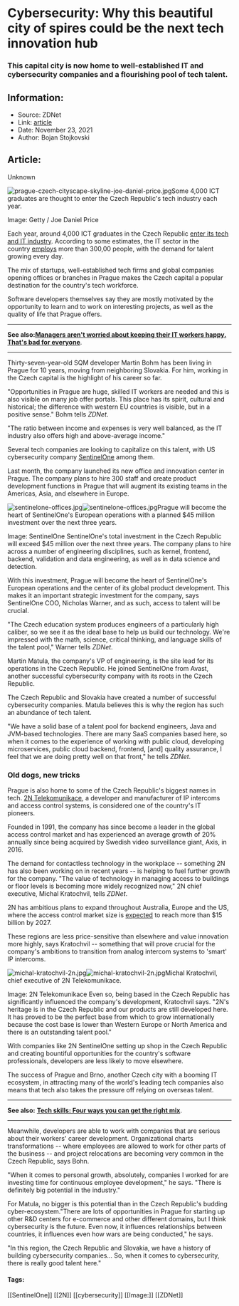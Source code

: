 # Cybersecurity: Why this beautiful city of spires could be the next tech innovation hub
### This capital city is now home to well-established IT and cybersecurity companies and a flourishing pool of tech talent.

## Information:
+ Source: ZDNet
+ Link: [article](https://www.zdnet.com/article/cybersecurity-why-this-beautiful-city-of-spires-could-be-the-next-tech-innovation-hub/)
+ Date: November 23, 2021
+ Author: Bojan Stojkovski


## Article:
Unknown

![prague-czech-cityscape-skyline-joe-daniel-price.jpg](https://www.zdnet.com/a/img/resize/1dc80ed3c9e1f317ed66b44197bde714c07c15de/2021/11/22/4e210398-d84d-4ce8-a4c0-f8a81a315b6b/prague-czech-cityscape-skyline-joe-daniel-price.jpg?fit=bounds&auto=webp)Some 4,000 ICT graduates are thought to enter the Czech Republic's tech industry each year.


 Image: Getty / Joe Daniel Price
 
Each year, around 4,000 ICT graduates in the Czech Republic [enter its tech and IT industry](https://www.n-ix.com/it-outsourcing-destinations-eastern-europe-market-report/#Czech%20Republic). According to some estimates, the IT sector in the country [employs](https://www.expats.cz/czech-news/article/companies-in-the-czech-it-sector-are-struggling-to-find-employees-pushing-up-wages) more than 300,00 people, with the demand for talent growing every day. 

The mix of startups, well-established tech firms and global companies opening offices or branches in Prague makes the Czech capital a popular destination for the country's tech workforce.

Software developers themselves say they are mostly motivated by the opportunity to learn and to work on interesting projects, as well as the quality of life that Prague offers.



---

**See also:**[**Managers aren't worried about keeping their IT workers happy. That's bad for everyone**](https://www.zdnet.com/article/managers-arent-worried-about-keeping-their-it-workers-happy-thats-bad-for-everyone/).



---

Thirty-seven-year-old SQM developer Martin Bohm has been living in Prague for 10 years, moving from neighboring Slovakia. For him, working in the Czech capital is the highlight of his career so far.

"Opportunities in Prague are huge, skilled IT workers are needed and this is also visible on many job offer portals. This place has its spirit, cultural and historical; the difference with western EU countries is visible, but in a positive sense." Bohm tells *ZDNet*.

"The ratio between income and expenses is very well balanced, as the IT industry also offers high and above-average income."






Several tech companies are looking to capitalize on this talent, with US cybersecurity company [SentinelOne](https://www.sentinelone.com/) among them. 

Last month, the company launched its new office and innovation center in Prague. The company plans to hire 300 staff and create product development functions in Prague that will augment its existing teams in the Americas, Asia, and elsewhere in Europe. 

![sentinelone-offices.jpg]()![sentinelone-offices.jpg](https://www.zdnet.com/a/img/resize/c95176f250652af562efcbd71f6385217b0f6b71/2021/11/22/80b25f2a-97a0-48d6-b02f-05d0d43d1b6e/sentinelone-offices.jpg?fit=bounds&auto=webp)Prague will become the heart of SentinelOne's European operations with a planned $45 million investment over the next three years. 


 Image: SentinelOne
 SentinelOne's total investment in the Czech Republic will exceed $45 million over the next three years. The company plans to hire across a number of engineering disciplines, such as kernel, frontend, backend, validation and data engineering, as well as in data science and detection. 


With this investment, Prague will become the heart of SentinelOne's European operations and the center of its global product development. This makes it an important strategic investment for the company, says SentinelOne COO, Nicholas Warner, and as such, access to talent will be crucial.

"The Czech education system produces engineers of a particularly high caliber, so we see it as the ideal base to help us build our technology. We're impressed with the math, science, critical thinking, and language skills of the talent pool," Warner tells *ZDNet*. 

Martin Matula, the company's VP of engineering, is the site lead for its operations in the Czech Republic. He joined SentinelOne from Avast, another successful cybersecurity company with its roots in the Czech Republic. 

The Czech Republic and Slovakia have created a number of successful cybersecurity companies. Matula believes this is why the region has such an abundance of tech talent.

"We have a solid base of a talent pool for backend engineers, Java and JVM-based technologies. There are many SaaS companies based here, so when it comes to the experience of working with public cloud, developing microservices, public cloud backend, frontend, [and] quality assurance, I feel that we are doing pretty well on that front," he tells *ZDNet*.

### Old dogs, new tricks

Prague is also home to some of the Czech Republic's biggest names in tech. [2N Telekomunikace](https://www.2n.com/en_GB/), a developer and manufacturer of IP intercoms and access control systems, is considered one of the country's IT pioneers. 

Founded in 1991, the company has since become a leader in the global access control market and has experienced an average growth of 20% annually since being acquired by Swedish video surveillance giant, Axis, in 2016.

The demand for contactless technology in the workplace -- something 2N has also been working on in recent years -- is helping to fuel further growth for the company. "The value of technology in managing access to buildings or floor levels is becoming more widely recognized now," 2N chief executive, Michal Kratochvil, tells *ZDNet*. 

2N has ambitious plans to expand throughout Australia, Europe and the US, where the access control market size is [expected](https://www.businesswire.com/news/home/20210419005376/en/Global-Access-Control-System-Market-Analysis-Report-2020-2027-Market-Size-is-Expected-to-Reach-15.62-Billion---ResearchAndMarkets.com) to reach more than $15 billion by 2027.

These regions are less price-sensitive than elsewhere and value innovation more highly, says Kratochvil -- something that will prove crucial for the company's ambitions to transition from analog intercom systems to 'smart' IP intercoms.

![michal-kratochvil-2n.jpg]()![michal-kratochvil-2n.jpg](https://www.zdnet.com/a/img/resize/a291e8dc99ace4a39ab4e00383abe3fa175c7995/2021/11/22/aca44ae0-bdd6-480a-b772-574d9eaa29ca/michal-kratochvil-2n.jpg?fit=bounds&auto=webp)Michal Kratochvil, chief executive of 2N Telekomunikace.


 Image: 2N Telekomunikace
 Even so, being based in the Czech Republic has significantly influenced the company's development, Kratochvil says. "2N's heritage is in the Czech Republic and our products are still developed here. It has proved to be the perfect base from which to grow internationally because the cost base is lower than Western Europe or North America and there is an outstanding talent pool."

With companies like 2N SentinelOne setting up shop in the Czech Republic and creating bountiful opportunities for the country's software professionals, developers are less likely to move elsewhere.

The success of Prague and Brno, another Czech city with a booming IT ecosystem, in attracting many of the world's leading tech companies also means that tech also takes the pressure off relying on overseas talent.



---

**See also:** [**Tech skills: Four ways you can get the right mix**](https://www.zdnet.com/article/tech-skills-four-ways-you-can-get-the-right-mix/).



---

Meanwhile, developers are able to work with companies that are serious about their workers' career development. Organizational charts transformations -- where employees are allowed to work for other parts of the business -- and project relocations are becoming very common in the Czech Republic, says Bohn.

"When it comes to personal growth, absolutely, companies I worked for are investing time for continuous employee development," he says. "There is definitely big potential in the industry."

For Matula, no bigger is this potential than in the Czech Republic's budding cyber-ecosystem."There are lots of opportunities in Prague for starting up other R&D centers for e-commerce and other different domains, but I think cybersecurity is the future. Even now, it influences relationships between countries, it influences even how wars are being conducted," he says.

"In this region, the Czech Republic and Slovakia, we have a history of building cybersecurity companies… So, when it comes to cybersecurity, there is really good talent here."





#### Tags:
[[SentinelOne]] [[2N]] [[cybersecurity]] [[Image:]] [[ZDNet]]
